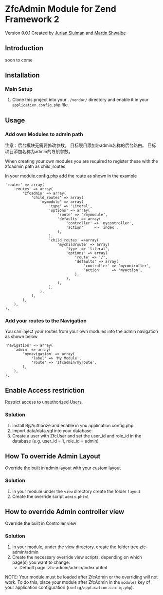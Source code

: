 ﻿# ZfcAdmin Module for Zend Framework 2

Version 0.0.1 Created by [Jurian Sluiman](http://juriansluiman.nl/en/) and [Martin Shwalbe](https://github.com/Hounddog)

## Introduction

soon to come

## Installation

### Main Setup

1. Clone this project into your `./vendor/` directory and enable it in your
   `application.config.php` file.

## Usage

### Add own Modules to admin path

注意：后台模块无需要修改参数。
目标项目添加带admin名称的后台路由。
目标项目添加名称为admin的导航参数。

When creating your own modules you are required to register these with the zfcadmin path as child_routes

In your module.config.php add the route as shown in the example

    'router' => array(
        'routes' => array(
            'zfcadmin' => array(
                'child_routes' => array(
                    'mymodule' => array(
                        'type' => 'Literal',
                        'options' => array(
                            'route' => '/mymodule',
                            'defaults' => array(
                                'controller' => 'mycontroller',
                                'action'     => 'index',
                            ),
                        ),
                        'child_routes' =>array(
                            'mychildroute' => array(
                                'type' => 'literal',
                                'options' => array(
                                    'route' => '/',
                                    'defaults' => array(
                                        'controller' => 'mycontroller',
                                        'action'     => 'myaction',
                                    ),
                                ),
                            ),
                        ),
                    ),
                ),
            ),
        ),
    ),


### Add your routes to the Navigation

You can inject your routes from your own modules into the admin navigation as shown below


    'navigation' => array(
        'admin' => array(
            'mynavigation' => array(
                'label' => 'My Module',
                'route' => 'zfcadmin/myroute',
            ),
        ),
    ),

## Enable Access restriction

Restrict access to unauthorized Users.

### Solution

1. Install BjyAuthorize and enable in you application.config.php
2. Import data/data.sql into your database.
3. Create a user with ZfcUser and set the user_id and role_id in the database
    (e.g. user_id = 1, role_id = admin)
    
## How To override Admin Layout

Override the built in admin layout with your custom layout

### Solution

1. In your module under the `view` directory create the folder `layout`
2. Create the override script `admin.phtml`

## How to override Admin controller view

Override the built in Controller view

### Solution

1. In your module, under the view directory, create the folder tree zfc-admin/admin
2. Create the necessary override view scripts, depending on which page(s) you want to change:
    * Default page: zfc-admin/admin/index.phtml


NOTE: Your module must be loaded after ZfcAdmin or the overriding will not work.  To do this, place your module after ZfcAdmin in the `modules` key of your application configuration (`config/application.config.php`).

